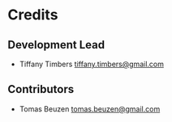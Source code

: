 # Credits


## Development Lead

* Tiffany Timbers <tiffany.timbers@gmail.com>

## Contributors

* Tomas Beuzen <tomas.beuzen@gmail.com>

